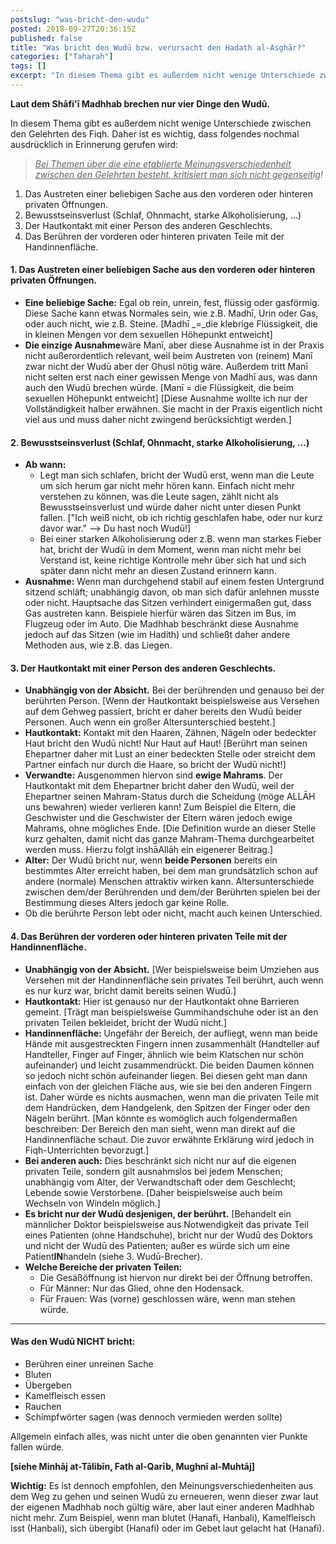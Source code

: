 ```yaml
---
postslug: "was-bricht-den-wudu"
posted: 2018-09-27T20:36:15Z
published: false
title: "Was bricht den Wudū bzw. verursacht den Hadath al-Asghār?"
categories: ["Taharah"]
tags: []
excerpt: "In diesem Thema gibt es außerdem nicht wenige Unterschiede zwischen den Gelehrten des Fiqh. Daher i..."
---
```


**Laut dem Shāfi'ī Madhhab brechen nur vier Dinge den Wudū.**

In diesem Thema gibt es außerdem nicht wenige Unterschiede zwischen den Gelehrten des Fiqh. Daher ist es wichtig, dass folgendes nochmal ausdrücklich in Erinnerung gerufen wird:

> <span style="text-decoration:underline;">_Bei Themen über die eine etablierte Meinungsverschiedenheit zwischen den Gelehrten besteht, kritisiert man sich nicht gegenseit_</span>_ig!_

1. Das Austreten einer beliebigen Sache aus den vorderen oder hinteren privaten Öffnungen.
2. Bewusstseinsverlust (Schlaf, Ohnmacht, starke Alkoholisierung, ...)
3. Der Hautkontakt mit einer Person des anderen Geschlechts.
4. Das Berühren der vorderen oder hinteren privaten Teile mit der Handinnenfläche.

#### 1\. Das Austreten einer beliebigen Sache aus den vorderen oder hinteren privaten Öffnungen.

* **Eine beliebige Sache:**
    Egal ob rein, unrein, fest, flüssig oder gasförmig. Diese Sache kann etwas Normales sein, wie z.B. Madhī, Urin oder Gas, oder auch nicht, wie z.B. Steine.
    [Madhī _=_die klebrige Flüssigkeit, die in kleinen Mengen vor dem sexuellen Höhepunkt entweicht]
* **Die einzige Ausnahme**wäre Manī, aber diese Ausnahme ist in der Praxis nicht außerordentlich relevant, weil beim Austreten von (reinem) Manī zwar nicht der Wudū aber der Ghusl nötig wäre. Außerdem tritt Manī nicht selten erst nach einer gewissen Menge von Madhī aus, was dann auch den Wudū brechen würde.
    [Manī = die Flüssigkeit, die beim sexuellen Höhepunkt entweicht]
    [Diese Ausnahme wollte ich nur der Vollständigkeit halber erwähnen.
    Sie macht in der Praxis eigentlich nicht viel aus und muss daher nicht zwingend berücksichtigt werden.]

#### 2\. Bewusstseinsverlust (Schlaf, Ohnmacht, starke Alkoholisierung, ...)

* **Ab wann:**
    * Legt man sich schlafen, bricht der Wudū erst, wenn man die Leute um sich herum gar nicht mehr hören kann. Einfach nicht mehr verstehen zu können, was die Leute sagen, zählt nicht als Bewusstseinsverlust und würde daher nicht unter diesen Punkt fallen.
        ["Ich weiß nicht, ob ich richtig geschlafen habe, oder nur kurz davor war." --> Du hast noch Wudū!]
    * Bei einer starken Alkoholisierung oder z.B. wenn man starkes Fieber hat, bricht der Wudū in dem Moment, wenn man nicht mehr bei Verstand ist, keine richtige Kontrolle mehr über sich hat und sich später dann nicht mehr an diesen Zustand erinnern kann.
* **Ausnahme:** Wenn man durchgehend stabil auf einem festen Untergrund sitzend schläft; unabhängig davon, ob man sich dafür anlehnen musste oder nicht. Hauptsache das Sitzen verhindert einigermaßen gut, dass Gas austreten kann. Beispiele hierfür wären das Sitzen im Bus, im Flugzeug oder im Auto. Die Madhhab beschränkt diese Ausnahme jedoch auf das Sitzen (wie im Hadith) und schließt daher andere Methoden aus, wie z.B. das Liegen.

#### 3\. Der Hautkontakt mit einer Person des anderen Geschlechts.

* **Unabhängig von der Absicht.**
    Bei der berührenden und genauso bei der berührten Person.
    [Wenn der Hautkontakt beispielsweise aus Versehen auf dem Gehweg passiert, bricht er daher bereits den Wudū beider Personen.
    Auch wenn ein großer Altersunterschied besteht.]
* **Hautkontakt:**
    Kontakt mit den Haaren, Zähnen, Nägeln oder bedeckter Haut bricht den Wudū nicht! Nur Haut auf Haut!
    [Berührt man seinen Ehepartner daher mit Lust an einer bedeckten Stelle oder streicht dem Partner einfach nur durch die Haare, so bricht der Wudū nicht!]
* **Verwandte:**
    Ausgenommen hiervon sind **ewige Mahrams**. Der Hautkontakt mit dem Ehepartner bricht daher den Wudū, weil der Ehepartner seinen Mahram-Status durch die Scheidung (möge ALLĀH uns bewahren) wieder verlieren kann! Zum Beispiel die Eltern, die Geschwister und die Geschwister der Eltern wären jedoch ewige Mahrams, ohne mögliches Ende. [Die Definition wurde an dieser Stelle kurz gehalten, damit nicht das ganze Mahram-Thema durchgearbeitet werden muss. Hierzu folgt inshāAllāh ein eigenerer Beitrag.]
* **Alter:**
    Der Wudū bricht nur, wenn **beide Personen** bereits ein bestimmtes Alter erreicht haben, bei dem man grundsätzlich schon auf andere (normale) Menschen attraktiv wirken kann. Altersunterschiede zwischen dem/der Berührenden und dem/der Berührten spielen bei der Bestimmung dieses Alters jedoch gar keine Rolle.
* Ob die berührte Person lebt oder nicht, macht auch keinen Unterschied.

#### 4\. Das Berühren der vorderen oder hinteren privaten Teile mit der Handinnenfläche.

* **Unabhängig von der Absicht.**
    [Wer beispielsweise beim Umziehen aus Versehen mit der Handinnenfläche sein privates Teil berührt, auch wenn es nur kurz war, bricht damit bereits seinen Wudū.]
* **Hautkontakt:**
    Hier ist genauso nur der Hautkontakt ohne Barrieren gemeint.
    [Trägt man beispielsweise Gummihandschuhe oder ist an den privaten Teilen bekleidet, bricht der Wudū nicht.]
* **Handinnenfläche:**
    Ungefähr der Bereich, der aufliegt, wenn man beide Hände mit ausgestreckten Fingern innen zusammenhält (Handteller auf Handteller, Finger auf Finger, ähnlich wie beim Klatschen nur schön aufeinander) und leicht zusammendrückt. Die beiden Daumen können so jedoch nicht schön aufeinander liegen. Bei diesen geht man dann einfach von der gleichen Fläche aus, wie sie bei den anderen Fingern ist.
    Daher würde es nichts ausmachen, wenn man die privaten Teile mit dem Handrücken, dem Handgelenk, den Spitzen der Finger oder den Nägeln berührt.
    [Man könnte es womöglich auch folgendermaßen beschreiben: Der Bereich den man sieht, wenn man direkt auf die Handinnenfläche schaut. Die zuvor erwähnte Erklärung wird jedoch in Fiqh-Unterrichten bevorzugt.]
* **Bei anderen auch:**
    Dies beschränkt sich nicht nur auf die eigenen privaten Teile, sondern gilt ausnahmslos bei jedem Menschen; unabhängig vom Alter, der Verwandtschaft oder dem Geschlecht; Lebende sowie Verstorbene.
    [Daher beispielsweise auch beim Wechseln von Windeln möglich.]
* **Es bricht nur der Wudū desjenigen, der berührt.**
    [Behandelt ein männlicher Doktor beispielsweise aus Notwendigkeit das private Teil eines Patienten (ohne Handschuhe), bricht nur der Wudū des Doktors und nicht der Wudū des Patienten; außer es würde sich um eine Patient**IN**handeln (siehe 3\. Wudū-Brecher).
* **Welche Bereiche der privaten Teilen:**
    * Die Gesäßöffnung ist hiervon nur direkt bei der Öffnung betroffen.
    * Für Männer: Nur das Glied, ohne den Hodensack.
    * Für Frauen: Was (vorne) geschlossen wäre, wenn man stehen würde.

* * *

#### Was den Wudū **NICHT** bricht:

* Berühren einer unreinen Sache
* Bluten
* Übergeben
* Kamelfleisch essen
* Rauchen
* Schimpfwörter sagen (was dennoch vermieden werden sollte)

Allgemein einfach alles, was nicht unter die oben genannten vier Punkte fallen würde.

**[siehe Minhāj at-Tālibīn, Fath al-Qarīb, Mughnī al-Muhtāj]**

**Wichtig:** Es ist dennoch empfohlen, den Meinungsverschiedenheiten aus dem Weg zu gehen und seinen Wudū zu erneueren, wenn dieser zwar laut der eigenen Madhhab noch gültig wäre, aber laut einer anderen Madhhab nicht mehr. Zum Beispiel, wenn man blutet (Hanafi, Hanbali), Kamelfleisch isst (Hanbali), sich übergibt (Hanafi) oder im Gebet laut gelacht hat (Hanafi).